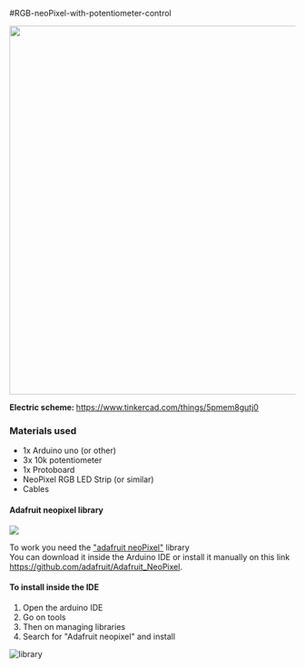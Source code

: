 #RGB-neoPixel-with-potentiometer-control

<a href="https://www.tinkercad.com/things/5pmem8gutj0"><img src="https://user-images.githubusercontent.com/53026536/116832989-795fec00-ab8d-11eb-8258-c1ebbb3b08b1.png" width="650px"></a>

<b>Electric scheme: </b> <a href="https://www.tinkercad.com/things/5pmem8gutj0">https://www.tinkercad.com/things/5pmem8gutj0</a> </br>

<h3>Materials used</h3>

<ul>
<li>1x Arduino uno (or other)</li>
<li>3x 10k potentiometer </li>
<li>1x Protoboard </li>
<li>NeoPixel RGB LED Strip (or similar)</li>
<li>Cables</li>
</ul>

<h4>Adafruit neopixel library</h4>
<img src="https://user-images.githubusercontent.com/53026536/116833348-fb044980-ab8e-11eb-86a4-f72a009b7730.png">

<p>To work you need the <a href="https://github.com/adafruit/Adafruit_NeoPixel">"adafruit neoPixel"</a> library<br>
You can download it inside the Arduino IDE or install it manually on this link <a href="https://github.com/adafruit/Adafruit_NeoPixel">https://github.com/adafruit/Adafruit_NeoPixel</a>.
</p>

<h4>To install inside the IDE</h4>

<ol>
  <li>Open the arduino IDE</li>
  <li>Go on tools</li>
  <li>Then on managing libraries</li>
  <li>Search for "Adafruit neopixel" and install</li>
</ol>

![library](https://user-images.githubusercontent.com/53026536/116833205-35211b80-ab8e-11eb-887e-f9a098b07365.png)

